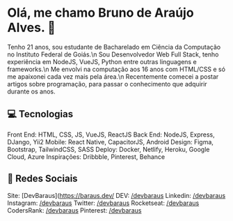 # Olá, me chamo Bruno de Araújo Alves. :goat:

Tenho 21 anos, sou estudante de Bacharelado em Ciência da Computação no Instituto Federal de Goiás.\n
Sou Desenvolvedor Web Full Stack, tenho experiência em NodeJS, VueJS, Python entre outras linguagens e frameworks.\n
Me envolvi na computação aos 16 anos com HTML/CSS e só me apaixonei cada vez mais pela área.\n
Recentemente comecei a postar artigos sobre programação, para passar o conhecimento que adquirir durante os anos.


## :computer: Tecnologias

Front End: HTML, CSS, JS, VueJS, ReactJS
Back End: NodeJS, Express, DJango, Yii2
Mobile: React Native, CapacitorJS, Android
Design: Figma, Bootstrap, TailwindCSS, SASS
Deploy: Docker, Netlify, Heroku, Google Cloud, Azure
Inspirações: Dribbble, Pinterest, Behance


## :link: Redes Sociais 

Site: [DevBaraus](https://baraus.dev/
DEV: [/devbaraus](https://dev.to/devbaraus/)
Linkedin: [/devbaraus](https://linkedin/in/devbaraus/)
Instagram: [/devbaraus](https://instagram.com/devbaraus)
Twitter: [/devbaraus](https://twitter.com/devbaraus)
Rocketseat: [/devbaraus](https://app.rocketseat.com.br/me/devbaraus)
CodersRank: [/devbaraus](https://profile.codersrank.io/user/devbaraus)
Pinterest: [/devbaraus](https://pinterest.com/devbaraus/boards/)
